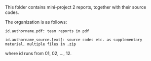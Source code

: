 This folder contains mini-project 2 reports, together with their source codes. 

The organization is as follows:

	id.authorname.pdf: team reports in pdf
  
	id.authorname_source.[ext]: source codes etc. as supplementary material, multiple files in .zip 

where id runs from 01, 02, ..., 12.
